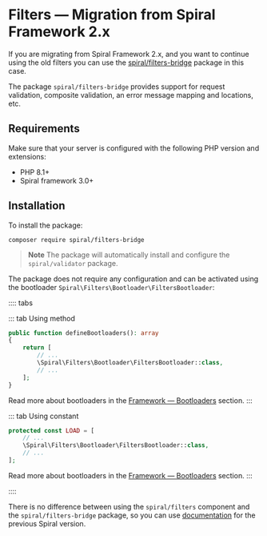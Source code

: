 # Filters — Migration from Spiral Framework 2.x

If you are migrating from Spiral Framework 2.x, and you want to continue using the old filters you can
use the [spiral/filters-bridge](https://github.com/spiral/filters-bridge) package in this case.

The package `spiral/filters-bridge` provides support for request validation, composite validation, an error message
mapping and locations, etc.

## Requirements

Make sure that your server is configured with the following PHP version and extensions:

- PHP 8.1+
- Spiral framework 3.0+

## Installation

To install the package:

```terminal
composer require spiral/filters-bridge
```

> **Note**
> The package will automatically install and configure the `spiral/validator` package.

The package does not require any configuration and can be activated using the
bootloader `Spiral\Filters\Bootloader\FiltersBootloader`:

:::: tabs

::: tab Using method

```php app/src/Application/Kernel.php
public function defineBootloaders(): array
{
    return [
        // ...
        \Spiral\Filters\Bootloader\FiltersBootloader::class,
        // ...
    ];
}
```

Read more about bootloaders in the [Framework — Bootloaders](../framework/bootloaders.md) section.
:::

::: tab Using constant

```php app/src/Application/Kernel.php
protected const LOAD = [
    // ...
    \Spiral\Filters\Bootloader\FiltersBootloader::class,
    // ...
];
```

Read more about bootloaders in the [Framework — Bootloaders](../framework/bootloaders.md) section.
:::

::::

There is no difference between using the `spiral/filters` component and the `spiral/filters-bridge` package, so you can use
[documentation](https://spiral.dev/docs/filters-configuration/2.14/en#create-filter) for the previous Spiral version.
